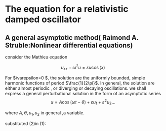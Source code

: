 # The equation for a relativistic damped oscillator 
## A general asymptotic method( Raimond A. Struble:Nonlinear differential equations)
   consider the Mathieu equation

  $$ \begin{equation}
   u_{xx}+\omega^2 u=\varepsilon u\cos(x) 
   \end{equation}
  $$
   
 For $\varepsilon=0 $, the solution are the uniformly bounded, simple harmonic functions of period $\frac{1}{2\pi}$.  In general, the        solution are either almost periodic , or diverging or decaying oscillations. we shall express a general perturbational solution in the form of an asymptotic series
  $$ \begin{equation} u=A \cos(\omega t-\theta)+\varepsilon u_1+\varepsilon^2u_2... \end{equation}$$
  
  where $A,\theta,u_1,u_2$  in general ,a variable.
  
  substituted (2)in (1):
  
  
